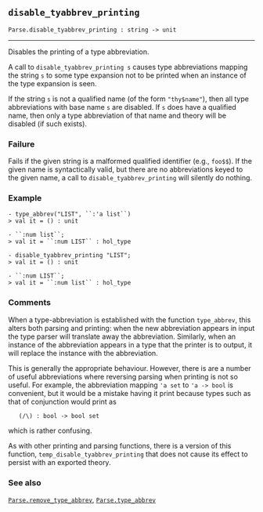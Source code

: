 ## `disable_tyabbrev_printing`

``` hol4
Parse.disable_tyabbrev_printing : string -> unit
```

------------------------------------------------------------------------

Disables the printing of a type abbreviation.

A call to `disable_tyabbrev_printing s` causes type abbreviations
mapping the string `s` to some type expansion not to be printed when an
instance of the type expansion is seen.

If the string `s` is not a qualified name (of the form `"thy$name"`),
then all type abbreviations with base name `s` are disabled. If `s` does
have a qualified name, then only a type abbreviation of that name and
theory will be disabled (if such exists).

### Failure

Fails if the given string is a malformed qualified identifier (e.g.,
`foo$$`). If the given name is syntactically valid, but there are no
abbreviations keyed to the given name, a call to
`disable_tyabbrev_printing` will silently do nothing.

### Example

``` hol4
- type_abbrev("LIST", ``:'a list``)
> val it = () : unit

- ``:num list``;
> val it = ``:num LIST`` : hol_type

- disable_tyabbrev_printing "LIST";
> val it = () : unit

- ``:num LIST``;
> val it = ``:num list`` : hol_type
```

### Comments

When a type-abbreviation is established with the function `type_abbrev`,
this alters both parsing and printing: when the new abbreviation appears
in input the type parser will translate away the abbreviation.
Similarly, when an instance of the abbreviation appears in a type that
the printer is to output, it will replace the instance with the
abbreviation.

This is generally the appropriate behaviour. However, there is are a
number of useful abbreviations where reversing parsing when printing is
not so useful. For example, the abbreviation mapping `'a set` to
`'a -> bool` is convenient, but it would be a mistake having it print
because types such as that of conjunction would print as

``` hol4
   (/\) : bool -> bool set
```

which is rather confusing.

As with other printing and parsing functions, there is a version of this
function, `temp_disable_tyabbrev_printing` that does not cause its
effect to persist with an exported theory.

### See also

[`Parse.remove_type_abbrev`](#Parse.remove_type_abbrev),
[`Parse.type_abbrev`](#Parse.type_abbrev)
